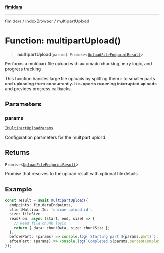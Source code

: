 [**fimidara**](../../README.md)

***

[fimidara](../../modules.md) / [indexBrowser](../README.md) / multipartUpload

# Function: multipartUpload()

> **multipartUpload**(`params`): `Promise`\<[`UploadFileEndpointResult`](../type-aliases/UploadFileEndpointResult.md)\>

Performs a multipart file upload with automatic chunking, retry logic, and progress tracking.

This function handles large file uploads by splitting them into smaller parts and uploading
them concurrently. It supports resuming interrupted uploads and provides progress callbacks.

## Parameters

### params

[`IMultipartUploadParams`](../interfaces/IMultipartUploadParams.md)

Configuration parameters for the multipart upload

## Returns

`Promise`\<[`UploadFileEndpointResult`](../type-aliases/UploadFileEndpointResult.md)\>

Promise that resolves to the upload result with optional file details

## Example

```typescript
const result = await multipartUpload({
  endpoints: fimidaraEndpoints,
  clientMultipartId: 'unique-upload-id',
  size: fileSize,
  readFrom: async (start, end, size) => {
    // Read file chunk logic
    return { data: chunkData, size: chunkSize };
  },
  beforePart: (params) => console.log(`Starting part ${params.part}`),
  afterPart: (params) => console.log(`Completed ${params.percentComplete}%`),
});
```
